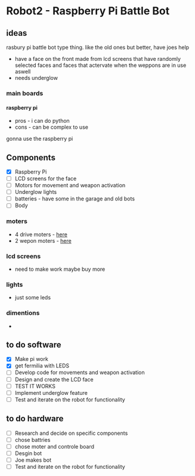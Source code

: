 # Robot2 - Raspberry Pi Battle Bot

## ideas 
rasbury pi battle bot type thing. like the old ones but better, have joes help 
- have a face on the front made from lcd screens that have randomly selected faces and faces that actervate when the weppons are in use aswell
- needs underglow

### main boards
#### raspberry pi 
- pros - i can do python
- cons - can be complex to use

gonna use the raspberry pi

## Components
- [x] Raspberry Pi
- [ ] LCD screens for the face
- [ ] Motors for movement and weapon activation
- [ ] Underglow lights
- [ ] batteries - have some in the garage and old bots
- [ ] Body

### moters 
- 4 drive moters - [here](http://www.kyle-seaford.co.uk/)
- 2 wepon moters - [here](http://www.kyle-seaford.co.uk/)

### lcd screens 
- need to make work maybe buy more 

### lights 
- just some leds 

### dimentions 
- 

## to do software 
- [x] Make pi work
- [x] get fermilia with LEDS 
- [ ] Develop code for movements and weapon activation
- [ ] Design and create the LCD face
- [ ] TEST IT WORKS 
- [ ] Implement underglow feature
- [ ] Test and iterate on the robot for functionality

## to do hardware 
- [ ] Research and decide on specific components
- [ ] chose battries 
- [ ] chose moter and controle board
- [ ] Desgin bot
- [ ] Joe makes bot
- [ ] Test and iterate on the robot for functionality
